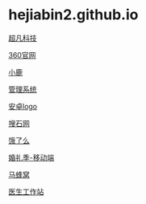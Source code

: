 # hejiabin2.github.io
<a href="https://hejiabin2.github.io//超凡科技/html/超凡科技.html">超凡科技</a>
 
<a href="https://hejiabin2.github.io//360官网/html/360官网.html">360官网</a>

<a href="https://hejiabin2.github.io//小鹿/html/小鹿.html">小鹿</a>
 
<a href="https://hejiabin2.github.io//管理系统/html/管理系统.html">管理系统</a>

<a href="https://hejiabin2.github.io//安卓logo/html/安卓.html">安卓logo</a>
 
<a href="https://hejiabin2.github.io//搜石网/html/首页.html">搜石网</a>
 
<a href="https://hejiabin2.github.io//饿了么/html/饿了么.html">饿了么</a>
 
<a href="https://hejiabin2.github.io//婚礼纪-移动端/html/婚礼纪.html">婚礼季-移动端</a>
 
<a href="https://hejiabin2.github.io//旅游攻略/html/马蜂窝.html">马蜂窝</a>
 
<a href="https://hejiabin2.github.io//pc端/html/pc端.html">医生工作站</a>
